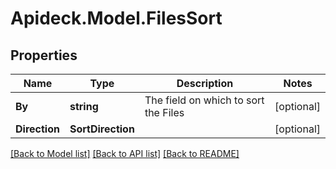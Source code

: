 # Apideck.Model.FilesSort

## Properties

Name | Type | Description | Notes
------------ | ------------- | ------------- | -------------
**By** | **string** | The field on which to sort the Files | [optional] 
**Direction** | **SortDirection** |  | [optional] 

[[Back to Model list]](../README.md#documentation-for-models) [[Back to API list]](../README.md#documentation-for-api-endpoints) [[Back to README]](../README.md)

